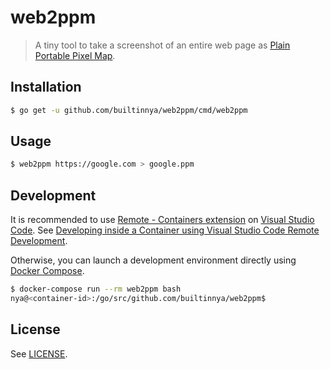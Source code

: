 # web2ppm

>A tiny tool to take a screenshot of an entire web page as [Plain Portable Pixel Map](http://netpbm.sourceforge.net/doc/ppm.html).

## Installation

```bash
$ go get -u github.com/builtinnya/web2ppm/cmd/web2ppm
```

## Usage

```bash
$ web2ppm https://google.com > google.ppm
```

## Development

It is recommended to use [Remote - Containers extension](https://marketplace.visualstudio.com/items?itemName=ms-vscode-remote.remote-containers) on [Visual Studio Code](https://code.visualstudio.com/).
See [Developing inside a Container using Visual Studio Code Remote Development](https://code.visualstudio.com/docs/remote/containers).

Otherwise, you can launch a development environment directly using [Docker Compose](https://docs.docker.com/compose/).

```bash
$ docker-compose run --rm web2ppm bash
nya@<container-id>:/go/src/github.com/builtinnya/web2ppm$
```

## License

See [LICENSE](./LICENSE).
